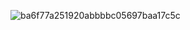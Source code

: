 ![ba6f77a251920abbbbc05697baa17c5c](https://github.com/user-attachments/assets/9d27419e-553e-48ba-9bc4-7a3bb5331d51)
